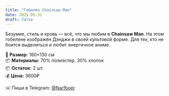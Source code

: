 ```yaml
---
title: "Гобелен Chainsaw Man"
date: 2025-05-31
draft: false
---
```


Безумие, стиль и кровь — всё, что мы любим в **Chainsaw Man**. На этом гобелене изображён Дэнджи в своей культовой форме. Для тех, кто не боится выделиться и любит энергичное аниме.

🧵 **Размер:** 160×130 см  
📦 **Материалы:** 70% полиэстер, 30% хлопок  
📦 **Остаток:** 2 шт.  
💰 **Цена:** 3600₽  

✉️ Пиши в Telegram: [@Narfboer](https://t.me/Narfboer)
